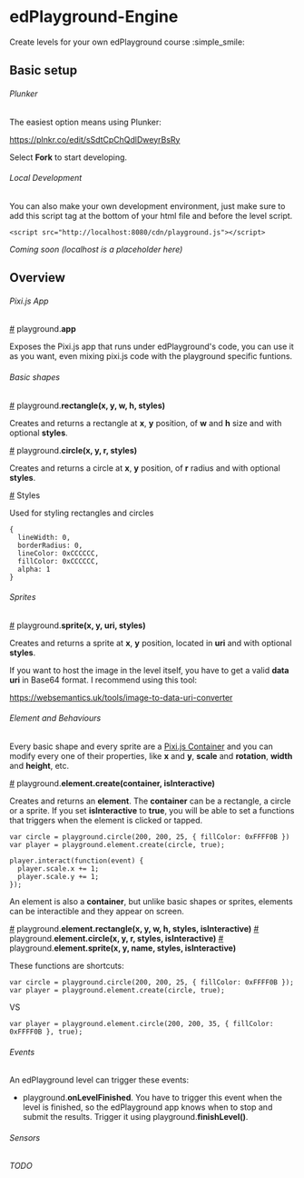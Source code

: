 # edPlayground-Engine

Create levels for your own edPlayground course :simple_smile:

## Basic setup

###### Plunker

The easiest option means using Plunker:

https://plnkr.co/edit/sSdtCpChQdlDweyrBsRy

Select **Fork** to start developing.

###### Local Development

You can also make your own development environment, just make sure to add this script tag at the bottom of your html file and before the level script.

```
<script src="http://localhost:8080/cdn/playground.js"></script>
```
*Coming soon (localhost is a placeholder here)*

## Overview

###### Pixi.js App
<a href="#app" name="app">#</a> playground.<b>app</b>

Exposes the Pixi.js app that runs under edPlayground's code, you can use it as you want, even mixing pixi.js code with the playground specific funtions.

###### Basic shapes

<a href="#rectangle" name="rectangle">#</a> playground.<b>rectangle(x, y, w, h, styles)</b>

Creates and returns a rectangle at **x**, **y** position, of **w** and **h** size and with optional **styles**.

<a href="#circle" name="circle">#</a> playground.<b>circle(x, y, r, styles)</b>

Creates and returns a circle at **x**, **y** position, of **r** radius and with optional **styles**.

<a href="#styles" name="styles">#</a> Styles</b>

Used for styling rectangles and circles

```
{
  lineWidth: 0,
  borderRadius: 0,
  lineColor: 0xCCCCCC,
  fillColor: 0xCCCCCC,
  alpha: 1
}
```

###### Sprites

<a href="#sprite" name="sprite">#</a> playground.<b>sprite(x, y, uri, styles)</b>

Creates and returns a sprite at **x**, **y** position, located in **uri** and with optional **styles**.

If you want to host the image in the level itself, you have to get a valid **data uri** in Base64 format. I recommend using this tool: 

https://websemantics.uk/tools/image-to-data-uri-converter

###### Element and Behaviours

Every basic shape and every sprite are a [Pixi.js Container](http://pixijs.download/dev/docs/PIXI.Container.html) and you can modify every one of their properties, like **x** and **y**, **scale** and **rotation**, **width** and **height**, etc.

<a href="#elementcreate" name="elementcreate">#</a> playground.<b>element.create(container, isInteractive)</b>

Creates and returns an **element**. The **container** can be a rectangle, a circle or a sprite. If you set **isInteractive** to **true**, you will be able to set a functions that triggers when the element is clicked or tapped.

```
var circle = playground.circle(200, 200, 25, { fillColor: 0xFFFF0B })
var player = playground.element.create(circle, true);

player.interact(function(event) {
  player.scale.x += 1;
  player.scale.y += 1;
});
```

An element is also a **container**, but unlike basic shapes or sprites, elements can be interactible and they appear on screen.

<a href="#elementrectangle" name="elementrectangle">#</a> playground.<b>element.rectangle(x, y, w, h, styles, isInteractive)</b>
<a href="#elementcircle" name="elementcircle">#</a> playground.<b>element.circle(x, y, r, styles, isInteractive)</b>
<a href="#elementsprite" name="elementsprite">#</a> playground.<b>element.sprite(x, y, name, styles, isInteractive)</b>

These functions are shortcuts:

```
var circle = playground.circle(200, 200, 25, { fillColor: 0xFFFF0B });
var player = playground.element.create(circle, true);
```
VS
```
var player = playground.element.circle(200, 200, 35, { fillColor: 0xFFFF0B }, true);
```

###### Events

An edPlayground level can trigger these events:

- playground.**onLevelFinished**. You have to trigger this event when the level is finished, so the edPlayground app knows when to stop and submit the results. Trigger it using playground.**finishLevel()**.

###### Sensors

*TODO*

